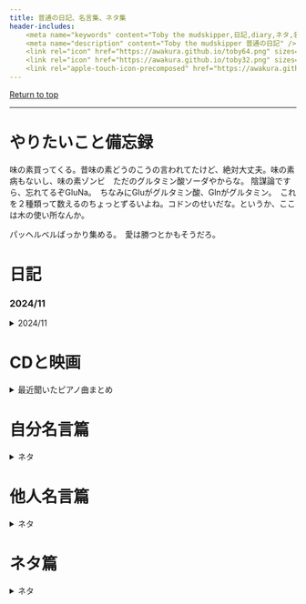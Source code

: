 ```yaml
---
title: 普通の日記、名言集、ネタ集
header-includes:
	<meta name="keywords" content="Toby the mudskipper,日記,diary,ネタ,名言集" />
	<meta name="description" content="Toby the mudskipper 普通の日記" />
	<link rel="icon" href="https://awakura.github.io/toby64.png" sizes="64x64" type="image/png" /> 
	<link rel="icon" href="https://awakura.github.io/toby32.png" sizes="32x32" type="image/png" />  
	<link rel="apple-touch-icon-precomposed" href="https://awakura.github.io/toby150.png" />
---
```


[Return to top](https://awakura.github.io/)

___

# やりたいこと備忘録

味の素買ってくる。昔味の素どうのこうの言われてたけど、絶対大丈夫。味の素病もないし、味の素ゾンビ　ただのグルタミン酸ソーダやからな。
陰謀論ですら、忘れてるぞGluNa。　ちなみにGluがグルタミン酸、Glnがグルタミン。　これを２種類って数えるのちょっとずるいよね。コドンのせいだな。というか、ここは木の使い所なんか。

パッヘルベルばっかり集める。　愛は勝つとかもそうだろ。


# 日記

### 2024/11

<details>
<summary>2024/11</summary>

<pre>

11/15
・訳のわからない文章は、本当にバカが書いたのか、焦って書いたのか、どちらかだ。（と、自分に言い聞かせておくと、そういう文章を読んでも腹が立たない）

11/09
バイクのナビ向けに、ヘルメットのスピーカーつけた。ヘルメットに、無理やり、メガネスリット作った。ホッチキスで止めただけ。雑すぎる。
音でかくなってめちゃ便利。というか、耳保護の音量サージが効いてて、それを切るまでは音がデカくならなかったので、銭失いかと思って焦った。

11/07
一人称が俺のクソ駄文を書きました。
クソ駄文の一人称には「俺」が似合う。

11/0x
名著は普遍性と個別性を兼ね備えているのだそうだ。その人ためだけに書かれた感じがある、というのが、人に広がる名著になるらしい。

</pre>
</details>


# CDと映画

<details>
<summary>最近聞いたピアノ曲まとめ</summary>
<pre>

RADU LUPU
 BRAHMS Twei Rhapsodien, Op 79 Klavierstuecke, opp.117-119
 Inter mezzoとか最高でした。いつも引いているIntermezzo in A, 確かこれをだれかに聞かせてもらって、引いてるんだと思うんですが、
今聞いても、技巧がこらされていて、メロディアス、変化するうねりも本当に美しい。
intermezzo in Aのメロディーの、要所要所のためがすごい。エロい。

ただこの版、ホールのリバーブが長すぎて、BalladeとかTwei Rhapsodienのときとか、ちょっと気になるんです。
もうちょっとリバーブ短いホールのほうがよかった。
でもIntermezzoと、その前後のバラードは最高です。


Pollini
Schumann Fantasie Op.17, Sonate Op.11
シューマン、ってなんとなく、ロマン派ともいいきれないような単純さがあるわりに、
オクターブとびまくって難しくて、引くのも聴くのも避けてました。下手が目立つ曲なんすよ。
　しかしこの、情熱的な解釈で、プロが弾いてるのを聞いて感動しました。

Beethoven
 Sonate 30、　ベートーヴェンってバロックっぽさが抜けきれない早引きマシンのイメージがあってあんまり好きじゃなかったんですが、
 ちょっと今回好きになりました。もうちょっと聞いてみようと思います。


Backhaus Brahms Recital
　あんまり好きじゃないです。　エロくない。たんたんと引いている

Backhaus Bach Recital
　めちゃいいです。Adagio系の、速度が上がったり下がったりする美しいトリルにまじやられます。
Bachならではの、スタッカート連発系の音とかも、丁寧に引き分けたり、１フレーズの中に　強弱、テンポ展開が織り込まれている曲が多くて好きです。


Piano Works / Kempff
KenpffのBach
ケンプのバッハってかくと、憲法の発布、みたいですよね。いや待てよ、絹布の半被をくださるのかもしれない。
確かに３声をきれいに引き分けてるねんけど、
ペダル踏みまくりで弾いてはって、
まあ、コラールとか、人の望みの喜びよ、だからそれもしょーがないんかなー
と思いつつ、俺がバッハに求めているのはコレジャネナイロボだった。
他のを聞きたいです。

AMC-160
Horowitz Haydn ピアノソナタ５２、48,34,23
　結構おもろいんやなあと思いました。バッハとはまた違うメロディアスな音だったと思います。
　バックハウスさんが弾いたんだときいておりますが、うまかったのです。

アシュケナージのスクリャービン　Op.20
スクリャービンのピアノ協奏曲面白いですね。映画音楽とクラシックの間にある様な、煩悶が伝わってくる美しいメロディー
録音も優等生で、上記の他のCDと比較すると、あまりに普通のクラシックCDでした。
普通に良いです。


</pre>
</details>





# 自分名言篇

<details>
<summary>ネタ</summary>
<pre>
リプトンのレモンティーは３倍に希釈しても、まあまあリプトンのレモンティーのままなの凄い
</pre>
</details>

# 他人名言篇

<details>
<summary>ネタ</summary>
<pre>
・訳のわからない文章は、本当にバカが書いたのか、焦って書いたのか、どちらかだ。（と、自分に言い聞かせておくと、そういう文章を読んでも腹が立たない）

・名著は普遍性と個別性を兼ね備えているのだそうだ。その人ためだけに書かれた感じがある、それを、いろんな人が感じる、という本が、人に広がる名著になるらしい。　１００分で名著、ドリトル先生の回でどなたかが仰っていた。　名著かどうかは分からないけど、万人受けする条件なのは間違いない。

</pre>

</details>



# ネタ篇

<details>
<summary>ネタ</summary>
<pre>
・やっとモーターのコイルがあったまってきたところだぜ、って変だよね。抵抗上がるから効率下がるよね、って誰かが言ってた。

</details>


